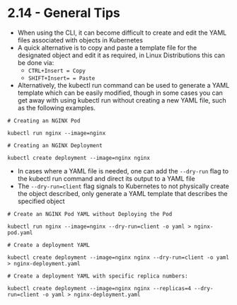 # 2.14 - General Tips

- When using the CLI, it can become difficult to create and edit the YAML files
associated with objects in Kubernetes
- A quick alternative is to copy and paste a template file for the designated object and
edit it as required, in Linux Distributions this can be done via:
  - `CTRL+Insert = Copy`
  - `SHIFT+Insert= = Paste`
- Alternatively, the kubectl run command can be used to generate a YAML template
which can be easily modified, though in some cases you can get away with using
kubectl run without creating a new YAML file, such as the following examples.

```shell
# Creating an NGINX Pod

kubectl run nginx --image=nginx

# Creating an NGINX Deployment

kubectl create deployment --image=nginx nginx
```

- In cases where a YAML file is needed, one can add the `--dry-run` flag to the kubectl
run command and direct its output to a YAML file
- The `--dry-run=client` flag signals to Kubernetes to not physically create the object
described, only generate a YAML template that describes the specified object

```shell
# Create an NGINX Pod YAML without Deploying the Pod

kubectl run nginx --image=nginx --dry-run=client -o yaml > nginx-pod.yaml

# Create a deployment YAML

kubectl create deployment --image=nginx nginx --dry-run=client -o yaml > nginx-deployment.yaml

# Create a deployment YAML with specific replica numbers:

kubectl create deployment --image=nginx nginx --replicas=4 --dry-run=client -o yaml > nginx-deployment.yaml
```